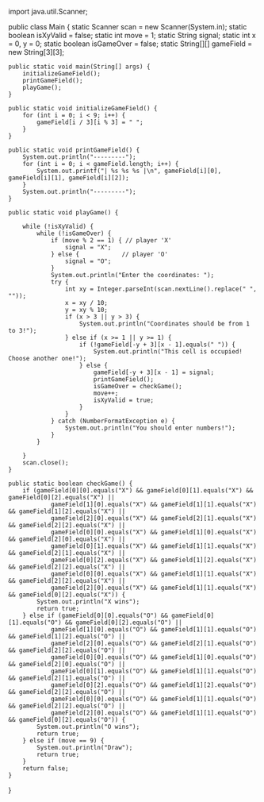 import java.util.Scanner;

public class Main {
    static Scanner scan = new Scanner(System.in);
    static boolean isXyValid = false;
    static int move = 1;
    static String signal;
    static int x = 0, y = 0;
    static boolean isGameOver = false;
    static String[][] gameField = new String[3][3];

    public static void main(String[] args) {
        initializeGameField();
        printGameField();
        playGame();
    }

    public static void initializeGameField() {
        for (int i = 0; i < 9; i++) {
            gameField[i / 3][i % 3] = " ";
        }
    }

    public static void printGameField() {
        System.out.println("---------");
        for (int i = 0; i < gameField.length; i++) {
            System.out.printf("| %s %s %s |\n", gameField[i][0], gameField[i][1], gameField[i][2]);
        }
        System.out.println("---------");
    }

    public static void playGame() {

        while (!isXyValid) {
            while (!isGameOver) {
                if (move % 2 == 1) { // player 'X'
                    signal = "X";
                } else {            // player 'O'
                    signal = "O";
                }
                System.out.println("Enter the coordinates: ");
                try {
                    int xy = Integer.parseInt(scan.nextLine().replace(" ", ""));
                    x = xy / 10;
                    y = xy % 10;
                    if (x > 3 || y > 3) {
                        System.out.println("Coordinates should be from 1 to 3!");
                    } else if (x >= 1 || y >= 1) {
                        if (!gameField[-y + 3][x - 1].equals(" ")) {
                            System.out.println("This cell is occupied! Choose another one!");
                        } else {
                            gameField[-y + 3][x - 1] = signal;
                            printGameField();
                            isGameOver = checkGame();
                            move++;
                            isXyValid = true;
                        }
                    }
                } catch (NumberFormatException e) {
                    System.out.println("You should enter numbers!");
                }
            }

        }
        scan.close();
    }

    public static boolean checkGame() {
        if (gameField[0][0].equals("X") && gameField[0][1].equals("X") && gameField[0][2].equals("X") ||
                gameField[1][0].equals("X") && gameField[1][1].equals("X") && gameField[1][2].equals("X") ||
                gameField[2][0].equals("X") && gameField[2][1].equals("X") && gameField[2][2].equals("X") ||
                gameField[0][0].equals("X") && gameField[1][0].equals("X") && gameField[2][0].equals("X") ||
                gameField[0][1].equals("X") && gameField[1][1].equals("X") && gameField[2][1].equals("X") ||
                gameField[0][2].equals("X") && gameField[1][2].equals("X") && gameField[2][2].equals("X") ||
                gameField[0][0].equals("X") && gameField[1][1].equals("X") && gameField[2][2].equals("X") ||
                gameField[2][0].equals("X") && gameField[1][1].equals("X") && gameField[0][2].equals("X")) {
            System.out.println("X wins");
            return true;
        } else if (gameField[0][0].equals("O") && gameField[0][1].equals("O") && gameField[0][2].equals("O") ||
                gameField[1][0].equals("O") && gameField[1][1].equals("O") && gameField[1][2].equals("O") ||
                gameField[2][0].equals("O") && gameField[2][1].equals("O") && gameField[2][2].equals("O") ||
                gameField[0][0].equals("O") && gameField[1][0].equals("O") && gameField[2][0].equals("O") ||
                gameField[0][1].equals("O") && gameField[1][1].equals("O") && gameField[2][1].equals("O") ||
                gameField[0][2].equals("O") && gameField[1][2].equals("O") && gameField[2][2].equals("O") ||
                gameField[0][0].equals("O") && gameField[1][1].equals("O") && gameField[2][2].equals("O") ||
                gameField[2][0].equals("O") && gameField[1][1].equals("O") && gameField[0][2].equals("O")) {
            System.out.println("O wins");
            return true;
        } else if (move == 9) {
            System.out.println("Draw");
            return true;
        }
        return false;
    }

}
